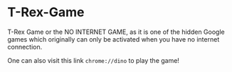 # T-Rex-Game
T-Rex Game or the NO INTERNET GAME, as it is one of the hidden Google games which originally can only be activated when you have no internet connection.

One can also visit this link `chrome://dino` to play the game!
